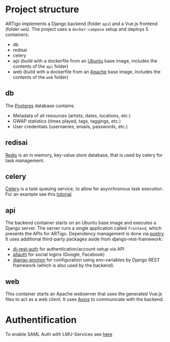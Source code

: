 # Project structure
ARTigo implements a Django backend (folder `api`) and a Vue.js frontend (folder `web`). The project uses a `docker-compose` setup and deploys 5 containers:
* db
* redisai
* celery
* api (build with a dockerfile from an [Ubuntu](https://ubuntu.com/) base image, includes the contents of the `api` folder)
* web (build with a dockerfile from an [Apache](https://httpd.apache.org/) base image, includes the contents of the `web` folder)

## db
The [Postgres](https://www.postgresql.org/) database contains:
* Metadata of all resources (artists, dates, locations, etc.)
* GWAP statistics (times played, tags, taggings, etc.)
* User credentials (usernames, emails, passwords, etc.)

## redisai
[Redis](https://redis.io/) is an in memory, key-value store database, that is used by celery for task management.

## celery
[Celery](https://docs.celeryproject.org/en/stable/index.html) is a task queuing service, to allow for asynchronous task execution. For an example see this [tutorial](https://stackabuse.com/asynchronous-tasks-in-django-with-redis-and-celery/).

## api
The backend container starts on an Ubuntu base image and executes a Django server. The server runs a single application called `frontend`, which presents the APIs for ARTigo. Dependency management is done via [poetry](https://python-poetry.org/). It uses additional third-party packages aside from django-rest-framework:
* [dj-rest-auth](https://github.com/iMerica/dj-rest-auth) for authentication/account setup via API
* [allauth](https://github.com/pennersr/django-allauth) for social logins (Google, Facebook)
* [django-environ](https://github.com/joke2k/django-environ) for configuration using env-variables
by Django REST framework (which is also used by the backend).

## web
This container starts an Apache webserver that uses the generated Vue.js files to act as a web client. It uses [Axios](https://axios-http.com/) to communicate with the backend.


# Authentification
To enable SAML Auth with LMU-Services see [here](https://doku.lrz.de/pages/viewpage.action?pageId=56919067)